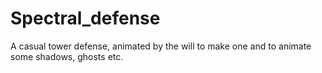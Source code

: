 # Spectral_defense
A casual tower defense, animated by the will to make one and to animate some shadows, ghosts etc. 
